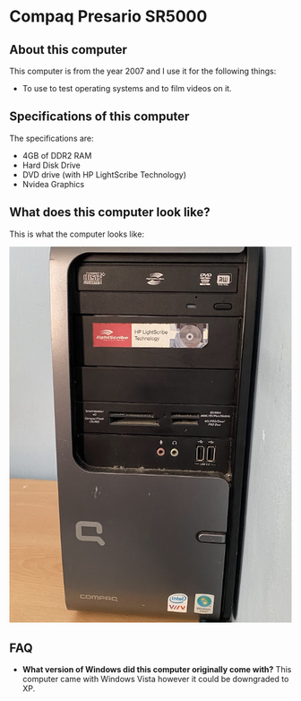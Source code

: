 # Compaq Presario SR5000
## About this computer
This computer is from the year 2007 and I use it for the following things:

- To use to test operating systems and to film videos on it.

## Specifications of this computer
The specifications are:
- 4GB of DDR2 RAM
- Hard Disk Drive
- DVD drive (with HP LightScribe Technology)
- Nvidea Graphics

## What does this computer look like?
This is what the computer looks like:

![Compaq Presario SR5000](https://raw.githubusercontent.com/Lolzoes/Lolzoes/refs/heads/main/assets/Compaq%20Presario%20SR5000.jpg)

## FAQ
- **What version of Windows did this computer originally come with?** This computer came with Windows Vista however it could be downgraded to XP.
